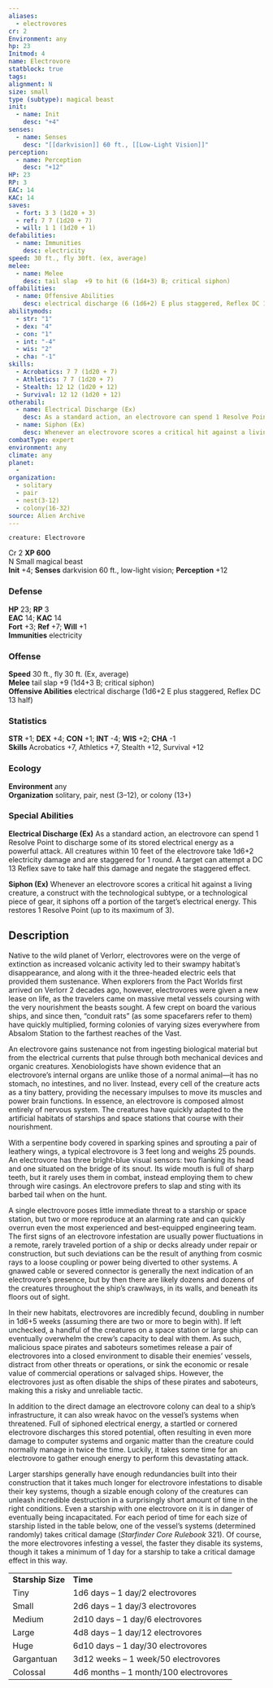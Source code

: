 ```yaml
---
aliases:
  - electrovores
cr: 2
Environment: any
hp: 23
Initmod: 4
name: Electrovore
statblock: true
tags: 
alignment: N
size: small
type (subtype): magical beast
init:
  - name: Init
    desc: "+4"
senses:
  - name: Senses
    desc: "[[darkvision]] 60 ft., [[Low-Light Vision]]"
perception:
  - name: Perception
    desc: "+12"
HP: 23
RP: 3
EAC: 14
KAC: 14
saves:
  - fort: 3 3 (1d20 + 3)
  - ref: 7 7 (1d20 + 7)
  - will: 1 1 (1d20 + 1)
defabilities:
  - name: Immunities
    desc: electricity
speed: 30 ft., fly 30ft. (ex, average)
melee:
  - name: Melee
    desc: tail slap  +9 to hit (6 (1d4+3) B; critical siphon)
offabilities:
  - name: Offensive Abilities
    desc: electrical discharge (6 (1d6+2) E plus staggered, Reflex DC 13 half)
abilitymods:
  - str: "1"
  - dex: "4"
  - con: "1"
  - int: "-4"
  - wis: "2"
  - cha: "-1"
skills:
  - Acrobatics: 7 7 (1d20 + 7)
  - Athletics: 7 7 (1d20 + 7)
  - Stealth: 12 12 (1d20 + 12)
  - Survival: 12 12 (1d20 + 12)
otherabil:
  - name: Electrical Discharge (Ex)
    desc: As a standard action, an electrovore can spend 1 Resolve Point to discharge some of its stored electrical energy as a powerful attack. All creatures within 10 feet of the electrovore take 1d6+2 electricity damage and are staggered for 1 round. A target can attempt a DC 13 Reflex save to take half this damage and negate the staggered effect.
  - name: Siphon (Ex)
    desc: Whenever an electrovore scores a critical hit against a living creature, a construct with the technological subtype, or a technological piece of gear, it siphons off a portion of the target’s electrical energy. This restores 1 Resolve Point (up to its maximum of 3).
combatType: expert
environment: any
climate: any
planet:
  - 
organization:
  - solitary
  - pair
  - nest(3-12)
  - colony(16-32)
source: Alien Archive
---
```

```statblock
creature: Electrovore

```
Cr 2
**XP 600**  
N Small magical beast  
**Init** +4; **Senses** darkvision 60 ft., low-light vision; **Perception** +12  

### Defense

**HP** 23; **RP** 3  
**EAC** 14; **KAC** 14  
**Fort** +3; **Ref** +7; **Will** +1  
**Immunities** electricity  

### Offense

**Speed** 30 ft., fly 30 ft. (Ex, average)  
**Melee** tail slap +9 (1d4+3 B; critical siphon)  
**Offensive Abilities** electrical discharge (1d6+2 E plus staggered, Reflex DC 13 half)

### Statistics

**STR** +1; **DEX** +4; **CON** +1; **INT** -4; **WIS** +2; **CHA** -1  
**Skills** Acrobatics +7, Athletics +7, Stealth +12, Survival +12

### Ecology

**Environment** any  
**Organization** solitary, pair, nest (3–12), or colony (13+)

### Special Abilities

**Electrical Discharge (Ex)** As a standard action, an electrovore can spend 1 Resolve Point to discharge some of its stored electrical energy as a powerful attack. All creatures within 10 feet of the electrovore take 1d6+2 electricity damage and are staggered for 1 round. A target can attempt a DC 13 Reflex save to take half this damage and negate the staggered effect.

**Siphon (Ex)** Whenever an electrovore scores a critical hit against a living creature, a construct with the technological subtype, or a technological piece of gear, it siphons off a portion of the target’s electrical energy. This restores 1 Resolve Point (up to its maximum of 3).

## Description

Native to the wild planet of Verlorr, electrovores were on the verge of extinction as increased volcanic activity led to their swampy habitat’s disappearance, and along with it the three-headed electric eels that provided them sustenance. When explorers from the Pact Worlds first arrived on Verlorr 2 decades ago, however, electrovores were given a new lease on life, as the travelers came on massive metal vessels coursing with the very nourishment the beasts sought. A few crept on board the various ships, and since then, “conduit rats” (as some spacefarers refer to them) have quickly multiplied, forming colonies of varying sizes everywhere from Absalom Station to the farthest reaches of the Vast.

An electrovore gains sustenance not from ingesting biological material but from the electrical currents that pulse through both mechanical devices and organic creatures. Xenobiologists have shown evidence that an electrovore’s internal organs are unlike those of a normal animal—it has no stomach, no intestines, and no liver. Instead, every cell of the creature acts as a tiny battery, providing the necessary impulses to move its muscles and power brain functions. In essence, an electrovore is composed almost entirely of nervous system. The creatures have quickly adapted to the artificial habitats of starships and space stations that course with their nourishment.

With a serpentine body covered in sparking spines and sprouting a pair of leathery wings, a typical electrovore is 3 feet long and weighs 25 pounds. An electrovore has three bright-blue visual sensors: two flanking its head and one situated on the bridge of its snout. Its wide mouth is full of sharp teeth, but it rarely uses them in combat, instead employing them to chew through wire casings. An electrovore prefers to slap and sting with its barbed tail when on the hunt.

A single electrovore poses little immediate threat to a starship or space station, but two or more reproduce at an alarming rate and can quickly overrun even the most experienced and best-equipped engineering team. The first signs of an electrovore infestation are usually power fluctuations in a remote, rarely traveled portion of a ship or decks already under repair or construction, but such deviations can be the result of anything from cosmic rays to a loose coupling or power being diverted to other systems. A gnawed cable or severed connector is generally the next indication of an electrovore’s presence, but by then there are likely dozens and dozens of the creatures throughout the ship’s crawlways, in its walls, and beneath its floors out of sight.

In their new habitats, electrovores are incredibly fecund, doubling in number in 1d6+5 weeks (assuming there are two or more to begin with). If left unchecked, a handful of the creatures on a space station or large ship can eventually overwhelm the crew’s capacity to deal with them. As such, malicious space pirates and saboteurs sometimes release a pair of electrovores into a closed environment to disable their enemies’ vessels, distract from other threats or operations, or sink the economic or resale value of commercial operations or salvaged ships. However, the electrovores just as often disable the ships of these pirates and saboteurs, making this a risky and unreliable tactic.

In addition to the direct damage an electrovore colony can deal to a ship’s infrastructure, it can also wreak havoc on the vessel’s systems when threatened. Full of siphoned electrical energy, a startled or cornered electrovore discharges this stored potential, often resulting in even more damage to computer systems and organic matter than the creature could normally manage in twice the time. Luckily, it takes some time for an electrovore to gather enough energy to perform this devastating attack.

Larger starships generally have enough redundancies built into their construction that it takes much longer for electrovore infestations to disable their key systems, though a sizable enough colony of the creatures can unleash incredible destruction in a surprisingly short amount of time in the right conditions. Even a starship with one electrovore on it is in danger of eventually being incapacitated. For each period of time for each size of starship listed in the table below, one of the vessel’s systems (determined randomly) takes critical damage (_Starfinder Core Rulebook_ 321). Of course, the more electrovores infesting a vessel, the faster they disable its systems, though it takes a minimum of 1 day for a starship to take a critical damage effect in this way.

<table><tbody><tr><td><b>Starship Size</b></td><td><b>Time</b></td></tr><tr><td>Tiny</td><td>1d6 days – 1 day/2 electrovores</td></tr><tr><td>Small</td><td>2d6 days – 1 day/3 electrovores</td></tr><tr><td>Medium</td><td>2d10 days – 1 day/6 electrovores</td></tr><tr><td>Large</td><td>4d8 days – 1 day/12 electrovores</td></tr><tr><td>Huge</td><td>6d10 days – 1 day/30 electrovores</td></tr><tr><td>Gargantuan</td><td>3d12 weeks – 1 week/50 electrovores</td></tr><tr><td>Colossal</td><td>4d6 months – 1 month/100 electrovores</td></tr></tbody></table>


